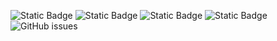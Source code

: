 ![Static Badge](https://img.shields.io/badge/blacklists-60-000000) ![Static Badge](https://img.shields.io/badge/blacklisted-3012743-cc0000) ![Static Badge](https://img.shields.io/badge/whitelisted-2243-00CC00) ![Static Badge](https://img.shields.io/badge/streaming_blacklist-28107-000000) ![GitHub issues](https://img.shields.io/github/issues/fabriziosalmi/blacklists)
